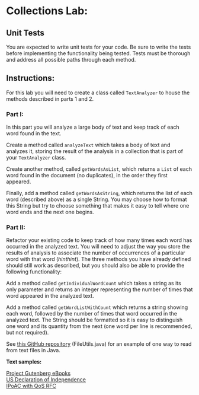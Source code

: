 # Collections Lab:


## Unit Tests

You are expected to write unit tests for your code. Be sure to write the tests before implementing the functionality being tested. Tests must be thorough and address all possible paths through each method.



## Instructions:

For this lab you will need to create a class called `TextAnalyzer` to house the methods described in parts 1 and 2.

### Part I:

In this part you will analyze a large body of text and keep track of each word found in the text.

Create a method called `analyzeText` which takes a body of text and analyzes it, storing the result of the analysis in a collection that is part of your `TextAnalyzer` class.

Create another method, called `getWordsAsList`, which returns a `List` of each word found in the document (no duplicates), in the order they first appeared.

Finally, add a method called `getWordsAsString`, which returns the list of each word (described above) as a single String. You may choose how to format this String but try to choose something that makes it easy to tell where one word ends and the next one begins.

### Part II:

Refactor your existing code to keep track of how many times each word has occurred in the analyzed text. You will need to adjust the way you store the results of analysis to associate the number of occurrences of a particular word with that word (*hinthint*). The three methods you have already defined should still work as described, but you should also be able to provide the following functionality:

Add a method called `getIndividualWordCount` which takes a string as its only parameter and returns an integer representing the number of times that word appeared in the analyzed text.

Add a method called `getWordListWithCount` which returns a string showing each word, followed by the number of times that word occurred in the analyzed text. The String should be formatted so it is easy to distinguish one word and its quantity from the next (one word per line is recommended, but not required).

See [this GitHub repository](https://github.com/DavidGinzberg/JavaExamples) (FileUtils.java) for an example of one way to read from text files in Java.

**Text samples:**

[Project Gutenberg eBooks](http://norvig.com/big.txt)  
[US Declaration of Independence](http://www.constitution.org/usdeclar.txt)  
[IPoAC with QoS RFC](https://tools.ietf.org/rfc/rfc2549.txt)
